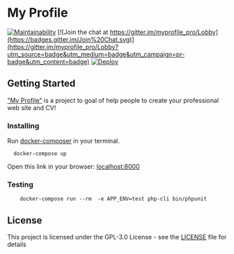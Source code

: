 # My Profile 

[![Maintainability](https://api.codeclimate.com/v1/badges/b488b1b6032699ee3fbd/maintainability)](https://codeclimate.com/github/eerison/myprofile/maintainability)
[![Join the chat at https://gitter.im/myprofile_pro/Lobby](https://badges.gitter.im/Join%20Chat.svg)](https://gitter.im/myprofile_pro/Lobby?utm_source=badge&utm_medium=badge&utm_campaign=pr-badge&utm_content=badge) 
[![Deploy](https://img.shields.io/badge/heroku-deploy-BA55D3.svg)](https://heroku.com/deploy)

## Getting Started

  ["My Profile"](https://www.myprofile.pro/) is a project to goal of help people to create your professional web site and CV!
  
### Installing

  Run [docker-composer](https://docs.docker.com/compose/install/) in your terminal.

  ```
    docker-compose up
  ```

  Open this link in your browser: [localhost:8000](http://localhost:8000)
  
### Testing

```
    docker-compose run --rm  -e APP_ENV=test php-cli bin/phpunit
```

## License

  This project is licensed under the GPL-3.0 License - see the [LICENSE](LICENSE) file for details
